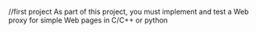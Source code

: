 //first project
As part of this project, you must implement and test a Web proxy for simple Web pages in C/C++ or python

